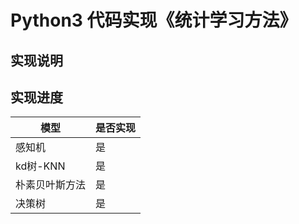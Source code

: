 # Python3 代码实现《统计学习方法》

## 实现说明


## 实现进度
    
| 模型         | 是否实现                                     | 
| ----------- | ---------------------------------------- | 
| 感知机     | 是                                                  |
| kd树-KNN     | 是                                                  |
| 朴素贝叶斯方法     | 是                                                  |
| 决策树     | 是                                                  |

